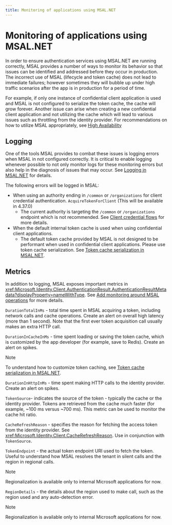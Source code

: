 ```yaml
---
title: Monitoring of applications using MSAL.NET
---
```


# Monitoring of applications using MSAL.NET

In order to ensure authentication services using MSAL.NET are running correctly, MSAL provides a number of ways to monitor its behavior so that issues can be identified and addressed before they occur in production. The incorrect use of MSAL (lifecycle and token cache) does not lead to immediate failures; however sometimes they will bubble up under high traffic scenarios after the app is in production for a period of time.

For example, if only one instance of confidential client application is used and MSAL is not configured to serialize the token cache, the cache will grow forever. Another issue can arise when creating a new confidential client application and not utilizing the cache which will lead to various issues such as throttling from the identity provider. For recommendations on how to utilize MSAL appropriately, see [High Availability](./high-availability.md)

## Logging

One of the tools MSAL provides to combat these issues is logging errors when MSAL in not configured correctly. It is critical to enable logging whenever possible to not only monitor logs for these monitoring errors but also help in the diagnosis of issues that may occur. See [Logging in MSAL.NET](/azure/active-directory/develop/msal-logging-dotnet) for details.

The following errors will be logged in MSAL:

- When using an authority ending in `/common` or `/organizations` for client credential authentication. `AcquireTokenForClient` (This will be available in 4.37.0)
  - The current authority is targeting the `/common` or `/organizations` endpoint which is not recommended. See [Client credential flows](../acquiring-tokens/web-apps-apis/client-credential-flows.md) for more details.
- When the default internal token cache is used when using confidential client applications.
  - The default token cache provided by MSAL is not designed to be performant when used in confidential client applications. Please use token cache serialization. See [Token cache serialization in MSAL.NET](/azure/active-directory/develop/msal-net-token-cache-serialization?tabs=aspnetcore).

## Metrics

In addition to logging, MSAL exposes important metrics in <xref:Microsoft.Identity.Client.AuthenticationResult.AuthenticationResultMetadata?displayProperty=nameWithType>. See [Add monitoring around MSAL operations](high-availability.md#add-monitoring-around-msal-operations) for more details.

`DurationTotalInMs` - total time spent in MSAL acquiring a token, including network calls and cache operations. Create an alert on overall high latency (more than 1 second). Note that the first ever token acquisition call usually makes an extra HTTP call.

`DurationInCacheInMs` - time spent loading or saving the token cache, which is customized by the app developer (for example, save to Redis). Create an alert on spikes.

>[!NOTE]
>To understand how to customize token caching, see [Token cache serialization in MSAL.NET](/azure/active-directory/develop/msal-net-token-cache-serialization).

`DurationInHttpInMs` - time spent making HTTP calls to the identity provider. Create an alert on spikes.

`TokenSource`- indicates the source of the token - typically the cache or the identity provider. Tokens are retrieved from the cache much faster (for example, ~100 ms versus ~700 ms). This metric can be used to monitor the cache hit ratio.

`CacheRefreshReason` - specifies the reason for fetching the access token from the identity provider. See <xref:Microsoft.Identity.Client.CacheRefreshReason>. Use in conjunction with `TokenSource`.

`TokenEndpoint` - the actual token endpoint URI used to fetch the token. Useful to understand how MSAL resolves the tenant in silent calls and the region in regional calls.

>[!NOTE]
>Regionalization is available only to internal Microsoft applications for now.

`RegionDetails` - the details about the region used to make call, such as the region used and any auto-detection error.

>[!NOTE]
>Regionalization is available only to internal Microsoft applications for now.
